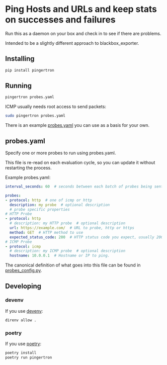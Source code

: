 # Ping Hosts and URLs and keep stats on successes and failures

Run this as a daemon on your box and check in to see if there are problems.

Intended to be a slightly different approach to blackbox_exporter.

## Installing

```sh
pip install pingertron
```

## Running

```sh
pingertron probes.yaml
```

ICMP usually needs root access to send packets:

```sh
sudo pingertron probes.yaml
```

There is an example [probes.yaml](examples/probes.yaml) you can use as a basis for your own.

## probes.yaml

Specify one or more probes to run using probes.yaml.

This file is re-read on each evaluation cycle, so you can update it without restarting the process.

Example probes.yaml:

```yaml
interval_seconds: 60  # seconds between each batch of probes being sent

probes:
- protocol: http  # one of icmp or http
  description: my probe  # optional description
  # probe specific properties
# HTTP Probe
- protocol: http
  # description: my HTTP probe  # optional description
  url: https://example.com/  # URL to probe, http or https
  method: GET  # HTTP method to use
  expected_status_code: 200  # HTTP status code you expect, usually 200
# ICMP Probe
- protocol: icmp
  # description: my ICMP probe  # optional description
  hostname: 10.0.0.1  # Hostname or IP to ping.
```

The canonical definition of what goes into this file can be found in [probes_config.py](pingertron/probes_config.py).

## Developing

### devenv

If you use [devenv](https://devenv.sh):

```sh
direnv allow .
```

### poetry

If you use [poetry](https://python-poetry.org):

```sh
poetry install
poetry run pingertron
```
